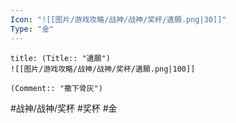 ```yaml
---
Icon: "![[图片/游戏攻略/战神/战神/奖杯/遺願.png|30]]"
Type: "金"
---
```

```ad-common-gold-trophy
title: (Title:: "遺願")
![[图片/游戏攻略/战神/战神/奖杯/遺願.png|100]]

(Comment:: "撒下骨灰")
```

#战神/战神/奖杯 #奖杯 #金
